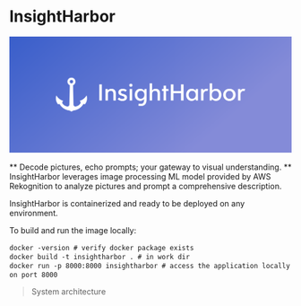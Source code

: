# InsightHarbor
![Logo](cover.png)


** Decode pictures, echo prompts; your gateway to visual understanding. **
InsightHarbor leverages image processing ML model provided by AWS Rekognition to analyze pictures and prompt a comprehensive description.

InsightHarbor is containerized and ready to be deployed on any environment. 

To build and run the image locally:
```
docker -version # verify docker package exists
docker build -t insightharbor . # in work dir
docker run -p 8000:8000 insightharbor # access the application locally on port 8000 
```

>System architecture 
